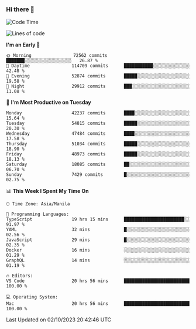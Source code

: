 ### Hi there 👋

<!--START_SECTION:waka-->
![Code Time](http://img.shields.io/badge/Code%20Time-4%2C388%20hrs%2031%20mins-blue)

![Lines of code](https://img.shields.io/badge/From%20Hello%20World%20I%27ve%20Written-105.8%20million%20lines%20of%20code-blue)

**I'm an Early 🐤** 

```text
🌞 Morning                72562 commits       ███████░░░░░░░░░░░░░░░░░░   26.87 % 
🌆 Daytime                114709 commits      ███████████░░░░░░░░░░░░░░   42.48 % 
🌃 Evening                52874 commits       █████░░░░░░░░░░░░░░░░░░░░   19.58 % 
🌙 Night                  29912 commits       ███░░░░░░░░░░░░░░░░░░░░░░   11.08 % 
```
📅 **I'm Most Productive on Tuesday** 

```text
Monday                   42237 commits       ████░░░░░░░░░░░░░░░░░░░░░   15.64 % 
Tuesday                  54815 commits       █████░░░░░░░░░░░░░░░░░░░░   20.30 % 
Wednesday                47484 commits       ████░░░░░░░░░░░░░░░░░░░░░   17.58 % 
Thursday                 51034 commits       █████░░░░░░░░░░░░░░░░░░░░   18.90 % 
Friday                   48973 commits       █████░░░░░░░░░░░░░░░░░░░░   18.13 % 
Saturday                 18085 commits       ██░░░░░░░░░░░░░░░░░░░░░░░   06.70 % 
Sunday                   7429 commits        █░░░░░░░░░░░░░░░░░░░░░░░░   02.75 % 
```


📊 **This Week I Spent My Time On** 

```text
🕑︎ Time Zone: Asia/Manila

💬 Programming Languages: 
TypeScript               19 hrs 15 mins      ███████████████████████░░   91.97 % 
YAML                     32 mins             █░░░░░░░░░░░░░░░░░░░░░░░░   02.56 % 
JavaScript               29 mins             █░░░░░░░░░░░░░░░░░░░░░░░░   02.35 % 
Docker                   16 mins             ░░░░░░░░░░░░░░░░░░░░░░░░░   01.29 % 
GraphQL                  14 mins             ░░░░░░░░░░░░░░░░░░░░░░░░░   01.19 % 

🔥 Editors: 
VS Code                  20 hrs 56 mins      █████████████████████████   100.00 % 

💻 Operating System: 
Mac                      20 hrs 56 mins      █████████████████████████   100.00 % 
```


 Last Updated on 02/10/2023 20:42:46 UTC
<!--END_SECTION:waka-->


<!--
**rad182/rad182** is a ✨ _special_ ✨ repository because its `README.md` (this file) appears on your GitHub profile.

Here are some ideas to get you started:

- 🔭 I’m currently working on ...
- 🌱 I’m currently learning ...
- 👯 I’m looking to collaborate on ...
- 🤔 I’m looking for help with ...
- 💬 Ask me about ...
- 📫 How to reach me: ...
- 😄 Pronouns: ...
- ⚡ Fun fact: ...
-->
